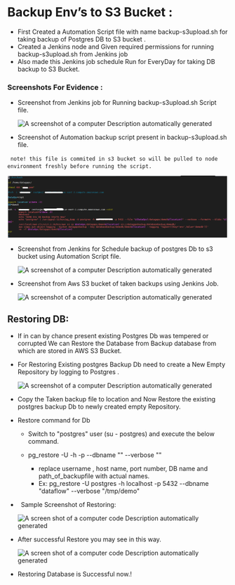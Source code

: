 # Backup Env’s to S3 Bucket :

- First Created a Automation Script file with name backup-s3upload.sh for taking backup of Postgres DB to S3 bucket .
- Created a Jenkins node and Given required permissions for running backup-s3upload.sh from Jenkins job 
- Also made this Jenkins job schedule Run for EveryDay for taking DB backup to S3 Bucket.


### Screenshots For Evidence : 

- Screenshot from Jenkins job for Running backup-s3upload.sh Script file.

  ![A screenshot of a computer Description automatically generated](Aspose.Words.4dee77f0-fe85-45cc-95b4-2374ebc6f666.001.png)

- Screenshot of Automation backup script present in backup-s3upload.sh file.
  
 `  note! this file is commited in s3 bucket so will be pulled to node environment freshly before running the script. `

  ![A screenshot of a computer Description automatically generated](Screenshot.2024-02-09.181936.png)

- Screenshot from Jenkins for Schedule backup of postgres Db to s3 bucket using Automation Script file. 

  ![A screenshot of a computer Description automatically generated](Aspose.Words.4dee77f0-fe85-45cc-95b4-2374ebc6f666.002.png)

- Screenshot from Aws S3 bucket of taken backups using Jenkins Job.

  ![A screenshot of a computer Description automatically generated](Aspose.Words.4dee77f0-fe85-45cc-95b4-2374ebc6f666.003.png)



## Restoring DB:
- If in can by chance present existing Postgres Db was tempered or corrupted We can Restore the Database from Backup database from which are stored in AWS S3 Bucket.

- For Restoring Existing postgres Backup Db need to create a New Empty Repository by logging to Postgres .

  ![A screenshot of a computer Description automatically generated](Aspose.Words.4dee77f0-fe85-45cc-95b4-2374ebc6f666.004.png)

- Copy the Taken backup file to location and Now Restore the existing postgres backup Db to newly created empty Repository.

- Restore command for Db 

  - Switch to "postgres" user (su - postgres) and execute the below command.
  - pg\_restore -U <username> -h <host> -p <port> --dbname "<Databasename>" --verbose "<Path to backup file>"

    - replace username , host name, port number, DB name and path\_of\_backupfile with actual names.
    - Ex: pg\_restore -U postgres -h localhost -p 5432 --dbname "dataflow" --verbose "/tmp/demo" 

- ` `Sample Screenshot of Restoring:

  ![A screen shot of a computer code Description automatically generated](Aspose.Words.4dee77f0-fe85-45cc-95b4-2374ebc6f666.005.png)

- After successful Restore you may see in this way.

  ![A screen shot of a computer code Description automatically generated](Aspose.Words.4dee77f0-fe85-45cc-95b4-2374ebc6f666.006.png)

- Restoring Database is Successful now.!

